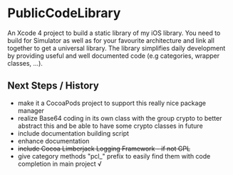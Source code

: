 PublicCodeLibrary
=================

An Xcode 4 project to build a static library of my iOS library. You need to build for Simulator as well as for your favourite architecture and link all together to get a universal library.
The library simplifies daily development by providing useful and well documented code (e.g categories, wrapper classes, ...).

Next Steps / History
--------------------

- make it a CocoaPods project to support this really nice package manager
- realize Base64 coding in its own class with the group crypto to better abstract this  and be able to have some crypto classes in future
- include documentation building script
- enhance documentation
- ~~include Cocoa Limberjack Logging Framework - if not GPL~~
- give category methods "pcl_" prefix to easily find them with code completion in main project √
